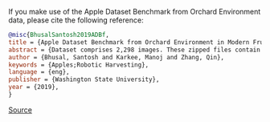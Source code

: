 If you make use of the Apple Dataset Benchmark from Orchard Environment data, please cite the following reference:

```bibtex
@misc{BhusalSantosh2019ADBf,
title = {Apple Dataset Benchmark from Orchard Environment in Modern Fruiting Wall},
abstract = {Dataset comprises 2,298 images. These zipped files contain images of apple trees with fruits captured during robotic harvesting and yield estimation studies at Washington State University from multiple years, different time of the day and multiple varieties using multiple sensors with modern fruiting wall architecture},
author = {Bhusal, Santosh and Karkee, Manoj and Zhang, Qin},
keywords = {Apples;Robotic Harvesting},
language = {eng},
publisher = {Washington State University},
year = {2019},
}
```

[Source](https://hdl.handle.net/2376/17721)

